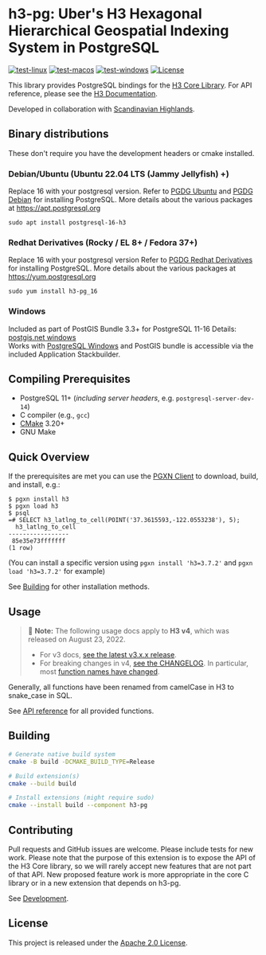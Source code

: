 # h3-pg: Uber's H3 Hexagonal Hierarchical Geospatial Indexing System in PostgreSQL

[![test-linux](https://github.com/zachasme/h3-pg/workflows/test-linux/badge.svg)](https://github.com/zachasme/h3-pg/actions)
[![test-macos](https://github.com/zachasme/h3-pg/workflows/test-macos/badge.svg)](https://github.com/zachasme/h3-pg/actions/workflows/test-macos.yml)
[![test-windows](https://github.com/zachasme/h3-pg/workflows/test-windows/badge.svg)](https://github.com/zachasme/h3-pg/actions/workflows/test-windows.yml)
[![License](https://img.shields.io/badge/License-Apache2-blue.svg)](LICENSE)

This library provides PostgreSQL bindings for the [H3 Core Library](https://github.com/uber/h3). For API reference, please see the [H3 Documentation](https://uber.github.io/h3).

Developed in collaboration with [Scandinavian Highlands](http://www.scandinavian-highlands.com).

## Binary distributions
These don't require you have the development headers or cmake installed.

### Debian/Ubuntu (Ubuntu 22.04 LTS (Jammy Jellyfish) +)
Replace 16 with your postgresql version.
Refer to [PGDG Ubuntu](https://www.postgresql.org/download/linux/ubuntu/) and [PGDG Debian](https://www.postgresql.org/download/linux/debian/) for installing PostgreSQL.
More details about the various packages at https://apt.postgresql.org
```
sudo apt install postgresql-16-h3
```

### Redhat Derivatives (Rocky / EL 8+ / Fedora 37+)
Replace 16 with your postgresql version
Refer to [PGDG Redhat Derivatives](https://www.postgresql.org/download/linux/redhat/) for installing PostgreSQL.
More details about the various packages at https://yum.postgresql.org
```
sudo yum install h3-pg_16
```

### Windows

Included as part of PostGIS Bundle 3.3+ for PostgreSQL 11-16
Details: [postgis.net windows](https://postgis.net/documentation/getting_started/install_windows/released_versions/)  
Works with [PostgreSQL Windows](https://www.postgresql.org/download/windows/) and PostGIS bundle is accessible via the included Application Stackbuilder.

## Compiling Prerequisites

- PostgreSQL 11+ (_including server headers_, e.g. `postgresql-server-dev-14`)
- C compiler (e.g., `gcc`)
- [CMake](https://cmake.org/) 3.20+
- GNU Make

## Quick Overview

If the prerequisites are met you can use the [PGXN Client](docs/pgxnclient.md) to download, build, and install, e.g.:

```shell
$ pgxn install h3
$ pgxn load h3
$ psql
=# SELECT h3_latlng_to_cell(POINT('37.3615593,-122.0553238'), 5);
  h3_latlng_to_cell
-----------------
 85e35e73fffffff
(1 row)
```

(You can install a specific version using `pgxn install 'h3=3.7.2'` and `pgxn load 'h3=3.7.2'` for example)

See [Building](#building) for other installation methods.

## Usage

> :tada: **Note:** The following usage docs apply to **H3 v4**, which was released on August 23, 2022.
>
> - For v3 docs, [see the latest v3.x.x release](https://github.com/zachasme/h3-pg/blob/v3.7.2/README.md).
> - For breaking changes in v4, [see the CHANGELOG](./CHANGELOG.md). In particular, most [function names have changed](https://h3geo.org/docs/library/migration-3.x/functions).

Generally, all functions have been renamed from camelCase in H3 to snake\_case in SQL.

See [API reference](https://pgxn.org/dist/h3/docs/api.html) for all provided functions.

## Building

```bash
# Generate native build system
cmake -B build -DCMAKE_BUILD_TYPE=Release

# Build extension(s)
cmake --build build

# Install extensions (might require sudo)
cmake --install build --component h3-pg
```

## Contributing

Pull requests and GitHub issues are welcome. Please include tests for new work. Please note that the purpose of this extension is to expose the API of the H3 Core library, so we will rarely accept new features that are not part of that API. New proposed feature work is more appropriate in the core C library or in a new extension that depends on h3-pg.

See [Development](docs/development.md).

## License

This project is released under the [Apache 2.0 License](LICENSE.md).
